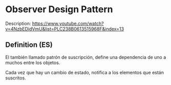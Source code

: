 # Observer Design Pattern

Description: https://www.youtube.com/watch?v=4NzbEDidVmU&list=PLC238B0613515968F&index=13

## Definition (ES)

El también llamado patrón de suscripción, define una dependencia de uno a muchos entre los objetos.

Cada vez que hay un cambio de estado, notifica a los elementos que están suscritos.
